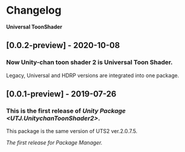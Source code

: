 # Changelog
**Universal ToonShader**
## [0.0.2-preview] - 2020-10-08
### Now Unity-chan toon shader 2 is Universal Toon Shader.
Legacy, Universal and HDRP versions are integrated into one package.

## [0.0.1-preview] - 2019-07-26

### This is the first release of *Unity Package \<UTJ.UnitychanToonShader2\>*.
This package is the same version of UTS2 ver.2.0.7.5.

*The first release for Package Manager.*
